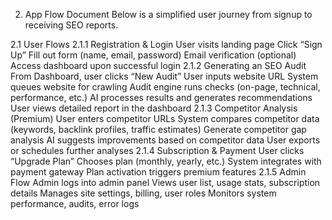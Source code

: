 2. App Flow Document
Below is a simplified user journey from signup to receiving SEO reports.

2.1 User Flows
2.1.1 Registration & Login
User visits landing page
Click “Sign Up”
Fill out form (name, email, password)
Email verification (optional)
Access dashboard upon successful login
2.1.2 Generating an SEO Audit
From Dashboard, user clicks “New Audit”
User inputs website URL
System queues website for crawling
Audit engine runs checks (on-page, technical, performance, etc.)
AI processes results and generates recommendations
User views detailed report in the dashboard
2.1.3 Competitor Analysis (Premium)
User enters competitor URLs
System compares competitor data (keywords, backlink profiles, traffic estimates)
Generate competitor gap analysis
AI suggests improvements based on competitor data
User exports or schedules further analyses
2.1.4 Subscription & Payment
User clicks “Upgrade Plan”
Chooses plan (monthly, yearly, etc.)
System integrates with payment gateway
Plan activation triggers premium features
2.1.5 Admin Flow
Admin logs into admin panel
Views user list, usage stats, subscription details
Manages site settings, billing, user roles
Monitors system performance, audits, error logs
